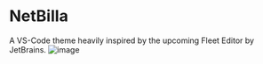 ﻿# NetBilla
A VS-Code theme heavily inspired by the upcoming Fleet Editor by JetBrains.
![image](https://user-images.githubusercontent.com/53692529/154771326-db5b98fa-285c-4057-94a2-b01525a46c70.png)



